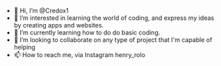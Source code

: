 - 👋 Hi, I’m @Credox1
- 👀 I’m interested in learning the world of coding, and express my ideas by creating apps and websites.
- 🌱 I’m currently learning how to do do basic coding.
- 💞️ I’m looking to collaborate on any type of project that I'm capable of helping
- 📫 How to reach me, via Instagram henry_rolo

<!---
Credox1/Credox1 is a ✨ special ✨ repository because its `README.md` (this file) appears on your GitHub profile.
You can click the Preview link to take a look at your changes.
--->
